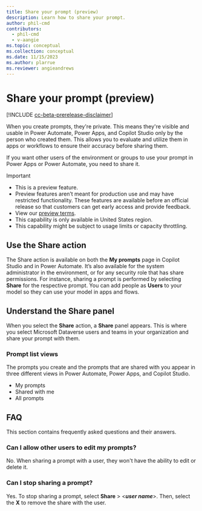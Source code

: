 ```yaml
---
title: Share your prompt (preview)
description: Learn how to share your prompt.
author: phil-cmd
contributors:
  - phil-cmd
  - v-aangie
ms.topic: conceptual
ms.collection: conceptual
ms.date: 11/15/2023
ms.author: plarrue
ms.reviewer: angieandrews
---
```


# Share your prompt (preview)

[!INCLUDE [cc-beta-prerelease-disclaimer](./includes/cc-beta-prerelease-disclaimer.md)]

When you create prompts, they're private. This means they're visible and usable in Power Automate, Power Apps, and Copilot Studio only by the person who created them. This allows you to evaluate and utilize them in apps or workflows to ensure their accuracy before sharing them.

If you want other users of the environment or groups to use your prompt in Power Apps or Power Automate, you need to share it.

> [!IMPORTANT]
> - This is a preview feature.
> - Preview features aren’t meant for production use and may have restricted functionality. These features are available before an official release so that customers can get early access and provide feedback.
> - View our [preview terms](https://powerplatform.microsoft.com/en-us/legaldocs/supp-powerplatform-preview/).
> - This capability is only available in United States region.
> - This capability might be subject to usage limits or capacity throttling.

## Use the Share action

The Share action is available on both the **My prompts** page in Copilot Studio and in Power Automate. It’s also available for the system administrator in the environment, or for any security role that has share permissions. For instance, sharing a prompt is performed by selecting **Share** for the respective prompt. You can add people as **Users** to your model so they can use your model in apps and flows.

## Understand the Share panel

When you select the **Share** action, a **Share** panel appears. This is where you select Microsoft Dataverse users and teams in your organization and share your prompt with them.

### Prompt list views

The prompts you create and the prompts that are shared with you appear in three different views in Power Automate, Power Apps, and Copilot Studio.

- My prompts
- Shared with me
- All prompts

## FAQ

This section contains frequently asked questions and their answers.

### Can I allow other users to edit my prompts?

No. When sharing a prompt with a user, they won't have the ability to edit or delete it.

### Can I stop sharing a prompt?

Yes. To stop sharing a prompt, select **Share** > <***user name***>. Then, select the **X** to remove the share with the user.

